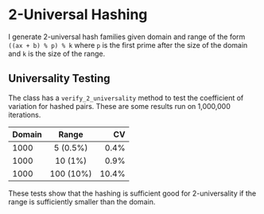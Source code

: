# 2-Universal Hashing

I generate 2-universal hash families given domain and range of the form `((ax + b) % p) % k` where `p` is the first prime after the size of the domain and `k` is the size of the range.


## Universality Testing

The class has a `verify_2_universality` method to test the coefficient of variation for hashed pairs. These are some results run on 1,000,000 iterations.

| Domain        | Range        | CV    |
| ------------- |:------------:| -----:|
| 1000          | 5 (0.5%)     | 0.4%  |
| 1000          | 10 (1%)      | 0.9%  |
| 1000          | 100 (10%)    | 10.4% |

These tests show that the hashing is sufficient good for 2-universality if the range is sufficiently smaller than the domain.